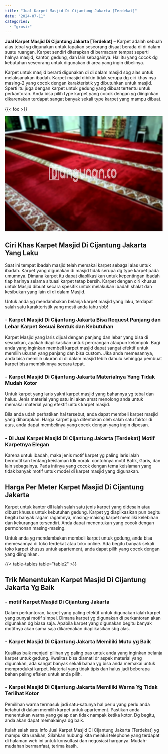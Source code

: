 ```yaml
---
title: "Jual Karpet Masjid Di Cijantung Jakarta [Terdekat]"
date: "2024-07-11"
categories: 
  - "grosir"
---
```


**Jual Karpet Masjid Di Cijantung Jakarta \[Terdekat\]** – Karpet adalah sebuah alas tebal yg digunakan untuk tapakan seseorang disaat berada di di dalam suatu ruangan. Karpet sendiri diterapkan di bermacam tempat seperti halnya masjid, kantor, gedung, dan lain sebagainya. Hal itu yang cocok dg kebutuhan seseorang untuk digunakan di area yang ingin dibelinya.

Karpet untuk masjid berarti digunakan di di dalam masjid sbg alas untuk melaksanakan ibadah. Karpet masjid dibikin tidak serupa dg ciri khas nya masing-2 yang cocok dengan karakteristik yg dibutuhkan untuk masjid. Sperti itu juga dengan karpet untuk gedung yang dibuat tertentu untuk perkantoran. Anda bisa pilih type karpet yang cocok dengan yg diinginkan dikarenakan terdapat sangat banyak sekali type karpet yang mampu dibuat.

{{< toc >}}

![Jual Karpet Masjid Di Cijantung Jakarta [Terdekat]](/images/grosir-karpet-murah-42.png)

## Ciri Khas Karpet Masjid Di Cijantung Jakarta Yang Laku

Saat ini tempat ibadah masjid telah memakai karpet sebagai alas untuk ibadah. Karpet yang digunakan di masjid tidak serupa dg type karpet pada umumnya. Dimana karpet itu dapat diaplikasikan untuk kepentingan ibadah tiap harinya selama situasi karpet tetap bersih. Karpet dengan ciri khusus untuk Masjid dibuat secara spesifik untuk melakukan ibadah shalat dan kesibukan yang lain di di dalam Masjid.

Untuk anda yg mendambakan belanja karpet masjid yang laku, terdapat salah satu karakteristik yang mesti anda tahu sbb!

### \- Karpet Masjid Di Cijantung Jakarta Bisa Request Panjang dan Lebar Karpet Sesuai Bentuk dan Kebutuhan

Karpet Masjid yang laris dijual dengan panjang dan lebar yang bisa di sesuaikan, apakah diaplikasikan untuk perorangan ataupun kelompok. Bagi anda yang inginkan membeli karpet masjid dapat sangat efektif untuk memliih ukuran yang panjang dan bisa custom. Jika anda memesannya, anda bisa memilih ukuran di di dalam masjid lebih dahulu sehingga pembuat karpet bisa membikinnya secara tepat.

### \- Karpet Masjid Di Cijantung Jakarta Materialnya Yang Tidak Mudah Kotor

Untuk karpet yang laris yakni karpet masjid yang bahannya yg tebal dan halus. Jenis material yang satu ini akan amat menolong anda untuk memakai material yang efektif untuk karpet masjid.

Bila anda udah perhatikan hal tersebut, anda dapat membeli karpet masjid yang diharapkan. Harga karpet juga ditentukan oleh salah satu faktor di atas, anda dapat membelinya yang cocok dengan yang ingin dipesan.

### \- Di Jual Karpet Masjid Di Cijantung Jakarta \[Terdekat\] Motif Karpetnya Elegan

Karena untuk ibadah, maka jenis motif karpet yg paling laris ialah bermotifkan tentang keislaman tdk norak. contohnya motif Batik, Garis, dan lain sebagainya. Pada intinya yang cocok dengan tema keislaman yang tidak banyak motif untuk model di karpet masjid yang digunakan.

## Harga Per Meter Karpet Masjid Di Cijantung Jakarta

Karpet untuk kantor dll ialah salah satu jenis karpet yang didesain atau dibuat khusus untuk kebutuhan gedung. Karpet yg diaplikasikan pun begitu begitu banyak ragam ragamnya, masing-maisng karpet memiliki kelebihan dan kekurangan tersendiri. Anda dapat menentukan yang cocok dengan permohonan masing-masing.

Untuk anda yg mendambakan membeli karpet untuk gedung, anda bisa memesannya di toko terdekat atau toko online. Ada begitu banyak sekali toko karpet khusus untuk apartement, anda dapat pilih yang cocok dengan yang diinginkan.

{{< table-tables table="table2" >}}

## Trik Menentukan Karpet Masjid Di Cijantung Jakarta Yg Baik

### \- motif Karpet Masjid Di Cijantung Jakarta

Dalam perkantoran, karpet yang paling efektif untuk digunakan ialah karpet yang punyai motif simpel. Dimana karpet yg digunakan di perkantoran akan digunakan dg biasa saja. Apabila karpet yang digunakan begitu banyak motifnya akan sama saja dikarenakan diaplikasikan sbg alas.

### \- Karpet Masjid Di Cijantung Jakarta Memiliki Mutu yg Baik

Kualitas baik menjadi pilihan yg paling pas untuk anda yang inginkan belanja karpet untuk gedung. Kwalitas bisa diamati dr aspek material yang digunakan, ada sangat banyak sekali bahan yg bisa anda memakai untuk memproduksi karpet. Material yang tidak tipis dan halus jadi beberapa bahan paling efisien untuk anda pilih.

### \- Karpet Masjid Di Cijantung Jakarta Memiliki Warna Yg Tidak Terlihat Kotor

Pemilihan warna termasuk jadi satu-satunya hal perlu yang perlu anda ketahui di dalam memilih karpet untuk apartement. Pastikan anda menentukan warna yang gelap dan tidak nampak ketika kotor. Dg begitu, anda akan dapat memakainya dg baik.

Itulah salah satu Info Jual Karpet Masjid Di Cijantung Jakarta \[Terdekat\] yg mampu kita uraikan, Silahkan hubungi kita melalui telephone yang terdapat di halaman web ini untuk konsultasi dan negosiasi harganya. Mudah-mudahan bermanfaat, terima kasih.
